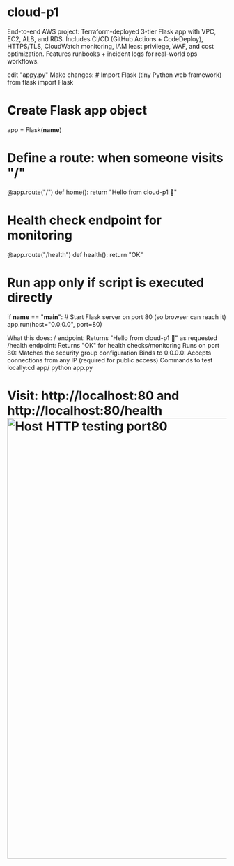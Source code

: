 # cloud-p1
End-to-end AWS project: Terraform-deployed 3-tier Flask app with VPC, EC2, ALB, and RDS. Includes CI/CD (GitHub Actions + CodeDeploy), HTTPS/TLS, CloudWatch monitoring, IAM least privilege, WAF, and cost optimization. Features runbooks + incident logs for real-world ops workflows.


edit "appy.py"
Make changes: # Import Flask (tiny Python web framework)
from flask import Flask

# Create Flask app object
app = Flask(__name__)

# Define a route: when someone visits "/"
@app.route("/")
def home():
    return "Hello from cloud-p1 🚀"

# Health check endpoint for monitoring
@app.route("/health")
def health():
    return "OK"

# Run app only if script is executed directly
if __name__ == "__main__":
    # Start Flask server on port 80 (so browser can reach it)
    app.run(host="0.0.0.0", port=80)


What this does:
/ endpoint: Returns "Hello from cloud-p1 🚀" as requested
/health endpoint: Returns "OK" for health checks/monitoring
Runs on port 80: Matches the security group configuration
Binds to 0.0.0.0: Accepts connections from any IP (required for public access)
Commands to test locally:cd app/
python app.py
# Visit: http://localhost:80 and http://localhost:80/health<img width="1530" height="1010" alt="Host HTTP testing port80" src="https://github.com/user-attachments/assets/2a0077f8-6b37-4390-8667-ab63239ec214" />
